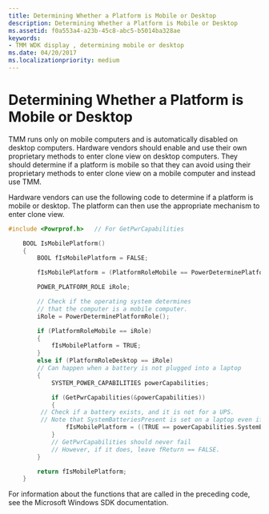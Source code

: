 ```yaml
---
title: Determining Whether a Platform is Mobile or Desktop
description: Determining Whether a Platform is Mobile or Desktop
ms.assetid: f0a553a4-a23b-45c8-abc5-b5014ba328ae
keywords:
- TMM WDK display , determining mobile or desktop
ms.date: 04/20/2017
ms.localizationpriority: medium
---
```


# Determining Whether a Platform is Mobile or Desktop


TMM runs only on mobile computers and is automatically disabled on desktop computers. Hardware vendors should enable and use their own proprietary methods to enter clone view on desktop computers. They should determine if a platform is mobile so that they can avoid using their proprietary methods to enter clone view on a mobile computer and instead use TMM.

Hardware vendors can use the following code to determine if a platform is mobile or desktop. The platform can then use the appropriate mechanism to enter clone view.

```cpp
#include <Powrprof.h>   // For GetPwrCapabilities

    BOOL IsMobilePlatform()
    {
        BOOL fIsMobilePlatform = FALSE;

        fIsMobilePlatform = (PlatformRoleMobile == PowerDeterminePlatformRole());

        POWER_PLATFORM_ROLE iRole;

        // Check if the operating system determines 
        // that the computer is a mobile computer.
        iRole = PowerDeterminePlatformRole();

        if (PlatformRoleMobile == iRole)
        {
            fIsMobilePlatform = TRUE;
        }
        else if (PlatformRoleDesktop == iRole) 
        // Can happen when a battery is not plugged into a laptop
        {
            SYSTEM_POWER_CAPABILITIES powerCapabilities;

            if (GetPwrCapabilities(&powerCapabilities))
            {
         // Check if a battery exists, and it is not for a UPS.
         // Note that SystemBatteriesPresent is set on a laptop even if the battery is unplugged.
                fIsMobilePlatform = ((TRUE == powerCapabilities.SystemBatteriesPresent) && (FALSE == powerCapabilities.BatteriesAreShortTerm));
            }
            // GetPwrCapabilities should never fail 
            // However, if it does, leave fReturn == FALSE.
        }

        return fIsMobilePlatform;
    }
```

For information about the functions that are called in the preceding code, see the Microsoft Windows SDK documentation.

 

 





